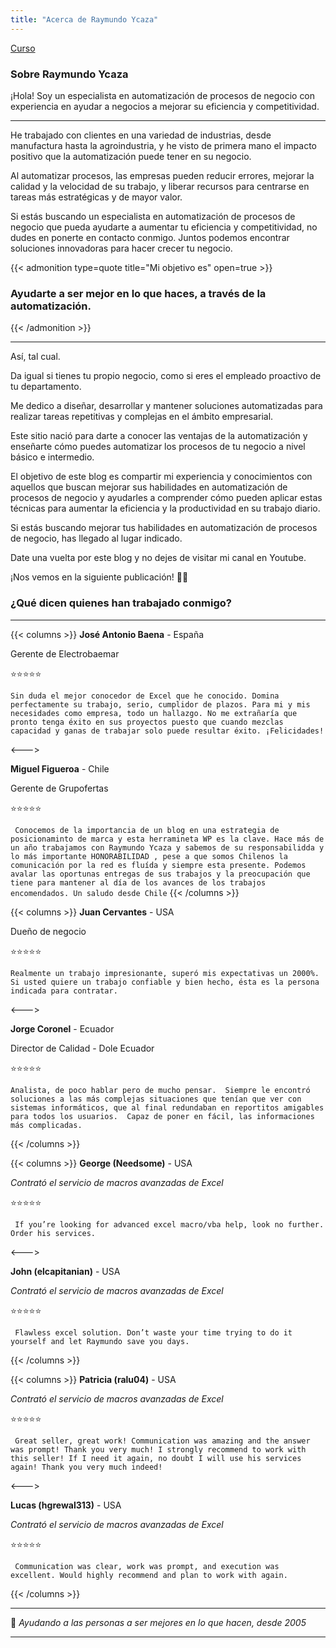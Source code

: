 ```yaml
---
title: "Acerca de Raymundo Ycaza"
---
```


[Curso](../acerca-de-ry.jpg)

### Sobre Raymundo Ycaza

¡Hola! Soy un especialista en automatización de procesos de negocio con experiencia en ayudar a negocios a mejorar su eficiencia y competitividad.

---

He trabajado con clientes en una variedad de industrias, desde manufactura hasta la agroindustria, y he visto de primera mano el impacto positivo que la automatización puede tener en su negocio.

Al automatizar procesos, las empresas pueden reducir errores, mejorar la calidad y la velocidad de su trabajo, y liberar recursos para centrarse en tareas más estratégicas y de mayor valor.

Si estás buscando un especialista en automatización de procesos de negocio que pueda ayudarte a aumentar tu eficiencia y competitividad, no dudes en ponerte en contacto conmigo. Juntos podemos encontrar soluciones innovadoras para hacer crecer tu negocio.

{{< admonition type=quote title="Mi objetivo es" open=true >}}
### Ayudarte a ser mejor en lo que haces, a través de la automatización.
{{< /admonition >}}

--- 

Así, tal cual.

Da igual si tienes tu propio negocio, como si eres el empleado proactivo de tu departamento.

Me dedico a diseñar, desarrollar y mantener soluciones automatizadas para realizar tareas repetitivas y complejas en el ámbito empresarial.

Este sitio nació para darte a conocer las ventajas de la automatización y enseñarte cómo puedes automatizar los procesos de tu negocio a nivel básico e intermedio.

El objetivo de este blog es compartir mi experiencia y conocimientos con aquellos que buscan mejorar sus habilidades en automatización de procesos de negocio y ayudarles a comprender cómo pueden aplicar estas técnicas para aumentar la eficiencia y la productividad en su trabajo diario.

Si estás buscando mejorar tus habilidades en automatización de procesos de negocio, has llegado al lugar indicado.

Date una vuelta por este blog y no dejes de visitar mi canal en Youtube. 

¡Nos vemos en la siguiente publicación! 👋🏻

### ¿Qué dicen quienes han trabajado conmigo?
---

{{< columns >}} <!-- begin columns block -->
**José Antonio Baena** - España

Gerente de Electrobaemar

⭐⭐⭐⭐⭐

`Sin duda el mejor conocedor de Excel que he conocido. Domina perfectamente su trabajo, serio, cumplidor de plazos. Para mi y mis necesidades como empresa, todo un hallazgo. No me extrañaría que pronto tenga éxito en sus proyectos puesto que cuando mezclas capacidad y ganas de trabajar solo puede resultar éxito. ¡Felicidades!`

<---> <!-- magic separator, between columns -->

**Miguel Figueroa** - Chile

Gerente de Grupofertas

⭐⭐⭐⭐⭐

` Conocemos de la importancia de un blog en una estrategia de posicionaminto de marca y esta herramineta WP es la clave. Hace más de un año trabajamos con Raymundo Ycaza y sabemos de su responsabilidda y lo más importante HONORABILIDAD , pese a que somos Chilenos la comunicación por la red es fluída y siempre esta presente. Podemos avalar las oportunas entregas de sus trabajos y la preocupación que tiene para mantener al día de los avances de los trabajos encomendados. Un saludo desde Chile`
{{< /columns >}}


{{< columns >}} <!-- begin columns block -->
**Juan Cervantes** - USA

Dueño de negocio

⭐⭐⭐⭐⭐

`Realmente un trabajo impresionante, superó mis expectativas un 2000%. Si usted quiere un trabajo confiable y bien hecho, ésta es la persona indicada para contratar.`

<---> <!-- magic separator, between columns -->

**Jorge Coronel** - Ecuador

Director de Calidad - Dole Ecuador

⭐⭐⭐⭐⭐

`Analista, de poco hablar pero de mucho pensar.  Siempre le encontró soluciones a las más complejas situaciones que tenían que ver con sistemas informáticos, que al final redundaban en reportitos amigables para todos los usuarios.  Capaz de poner en fácil, las informaciones más complicadas.`

{{< /columns >}}

{{< columns >}} <!-- begin columns block -->
**George (Needsome)** - USA

*Contrató el servicio de macros avanzadas de Excel*

⭐⭐⭐⭐⭐

` If you’re looking for advanced excel macro/vba help, look no further. Order his services.`

<---> <!-- magic separator, between columns -->

**John (elcapitanian)** - USA

*Contrató el servicio de macros avanzadas de Excel*

⭐⭐⭐⭐⭐

` Flawless excel solution. Don’t waste your time trying to do it yourself and let Raymundo save you days.`

{{< /columns >}}

{{< columns >}} <!-- begin columns block -->
**Patricia (ralu04)** - USA

*Contrató el servicio de macros avanzadas de Excel*

⭐⭐⭐⭐⭐

` Great seller, great work! Communication was amazing and the answer was prompt! Thank you very much! I strongly recommend to work with this seller! If I need it again, no doubt I will use his services again! Thank you very much indeed!`

<---> <!-- magic separator, between columns -->

**Lucas (hgrewal313)** - USA

*Contrató el servicio de macros avanzadas de Excel*

⭐⭐⭐⭐⭐

` Communication was clear, work was prompt, and execution was excellent. Would highly recommend and plan to work with again.`

{{< /columns >}}

---
💜 *Ayudando a las personas a ser mejores en lo que hacen, desde 2005*

---